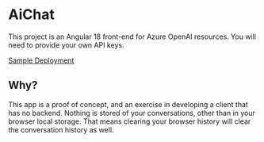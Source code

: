 # AiChat

This project is an Angular 18 front-end for Azure OpenAI resources. You will need to provide your own API keys.

[Sample Deployment](https://delightful-bay-0171c1510.5.azurestaticapps.net)

## Why?

This app is a proof of concept, and an exercise in developing a client that has no backend. Nothing is stored of your conversations, other than in your browser local storage. That means clearing your browser history will clear the conversation history as well.
